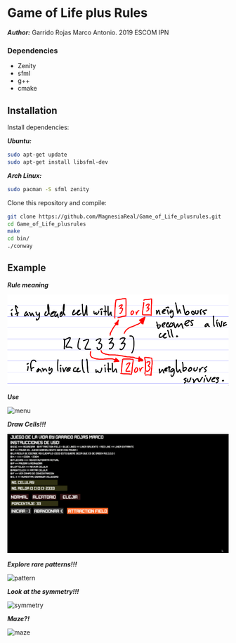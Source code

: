 # Game of Life plus Rules
***Author:*** Garrido Rojas Marco Antonio. 2019 ESCOM IPN

### Dependencies 
- Zenity
- sfml
- g++
- cmake

## Installation

Install dependencies:

***Ubuntu:***

```bash
sudo apt-get update
sudo apt-get install libsfml-dev
```
***Arch Linux:***

```bash
sudo pacman -S sfml zenity

```
Clone this repository and compile:

```bash
git clone https://github.com/MagnesiaReal/Game_of_Life_plusrules.git
cd Game_of_Life_plusrules
make
cd bin/
./conway

```

## Example

***Rule meaning***

![rule](https://github.com/MagnesiaReal/Game_of_Life_plusrules/blob/main/images/rule.png)

***Use***

![menu](https://github.com/MagnesiaReal/Game_of_Life_plusrules/blob/main/images/use.gif)

***Draw Cells!!!***

![draw](https://github.com/MagnesiaReal/Game_of_Life_plusrules/blob/main/images/draw.gif)

***Explore rare patterns!!!***

![pattern](https://github.com/MagnesiaReal/Game_of_Life_plusrules/blob/main/images/patterns.gif)

***Look at the symmetry!!!***

![symmetry](https://github.com/MagnesiaReal/Game_of_Life_plusrules/blob/main/images/symmetry.gif)

***Maze?!***

![maze](https://github.com/MagnesiaReal/Game_of_Life_plusrules/blob/main/images/maze.gif)

